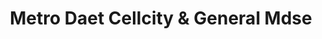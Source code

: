 ---
title: "Metro Daet Cellcity & General Mdse"
url: /daet/metro-daet-cellcity-and-general-mdse/
shop: mobile phone
---